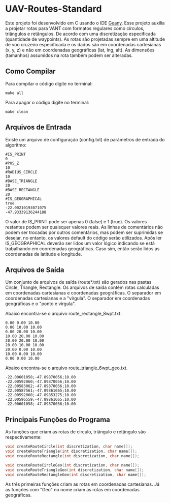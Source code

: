 # UAV-Routes-Standard
 
Este projeto foi desenvolvido em C usando o IDE [Geany](https://www.geany.org/). 
Esse projeto auxilia a projetar rotas para VANT com formatos regulares como círculos, triângulos e retângulos. 
De acordo com uma discretização especificada (quantidade de waypoints). 
As rotas são projetadas sempre em uma altitude de voo cruzeiro especificada e os dados são em coordenadas cartesianas (x, y, z) e não em coordenadas geográficas (lat, lng, alt). 
As dimensões (tamanhos) assumidos na rota também podem ser alteradas. 

## Como Compilar

Para compilar o código digite no terminal: 

```
make all
```

Para apagar o código digite no terminal:

```
make clean
```

## Arquivos de Entrada

Existe um arquivo de configuração (config.txt) de parâmetros de entrada do algoritmo:

```
#IS_PRINT
0
#POS_Z
10
#RADIUS_CIRCLE
10
#BASE_TRIANGLE
20
#BASE_RECTANGLE
20
#IS_GEOGRAPHICAL
true
-22.00210193071075
-47.93339136244188
```

O valor de IS_PRINT pode ser apenas 0 (false) e 1 (true). Os valores restantes podem ser quaisquer valores reais. As linhas de comentários não podem ser trocadas por outros comentários, mas podem ser suprimidas se desejar, no entanto, os valores default do código serão utilizados.
Após ler IS_GEOGRAPHICAL deverão ser lidos um valor lógico indicando se está trabalhando em coordenadas geográficas. Caso sim, então serão lidos as coordenadas de latitude e longitude.

## Arquivos de Saída

Um conjunto de arquivos de saída (route*.txt) são gerados nas pastas Circle, Triangle, Rectangle.
Os arquivos de saída contém rotas calculadas em coordenadas cartesianas e coordenadas geográficas. O separador em coordenadas cartesianas e a "vírgula". O separador em coordenadas geográficas e o "ponto e vírgula". 

Abaixo encontra-se o arquivo route_rectangle_8wpt.txt.

```
0.00 0.00 10.00
0.00 10.00 10.00
0.00 20.00 10.00
10.00 20.00 10.00
20.00 20.00 10.00
20.00 10.00 10.00
20.00 0.00 10.00
10.00 0.00 10.00
0.00 0.00 10.00
```

Abaixo encontra-se o arquivo route_triangle_6wpt_geo.txt.

```
-22.00601058;-47.89870056;10.00
-22.00592060;-47.89870056;10.00
-22.00583062;-47.89870056;10.00
-22.00587561;-47.89861665;10.00
-22.00592060;-47.89853275;10.00
-22.00596559;-47.89861665;10.00
-22.00601058;-47.89870056;10.00
```

## Principais Funções do Programa

As funções que criam as rotas de circulo, triângulo e retângulo são respectivamente: 

```c
void createRouteCircle(int discretization, char name[]);
void createRouteTriangle(int discretization, char name[]);
void createRouteRectangle(int discretization, char name[]);

void createRouteCircleGeo(int discretization, char name[]);
void createRouteTriangleGeo(int discretization, char name[]);
void createRouteRectangleGeo(int discretization, char name[]);
``` 

As três primeiras funções criam as rotas em coordenadas cartesianas. 
Já as funções com "Geo" no nome criam as rotas em coordenadas geográficas.

